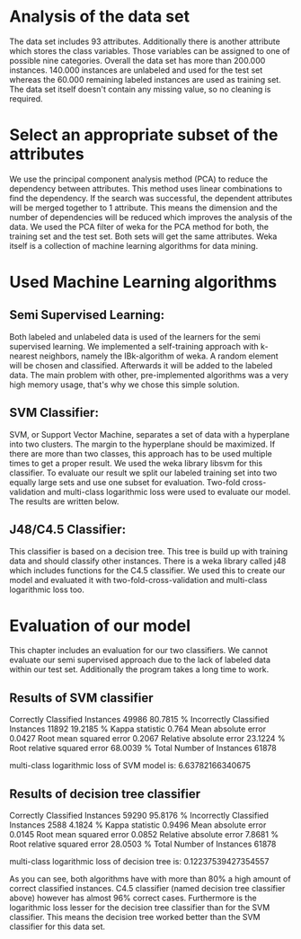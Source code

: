 # Analysis of the data set

The data set includes 93 attributes. Additionally there is another attribute which stores the class variables. Those variables can be assigned to one of possible nine categories. Overall the data set has more than 200.000 instances. 140.000 instances are unlabeled and used for the test set whereas the 60.000 remaining labeled instances are used as training set. The data set itself doesn't contain any missing value, so no cleaning is required.


# Select an appropriate subset of the attributes

We use the principal component analysis method (PCA) to reduce the dependency between attributes. This method uses linear combinations to find the dependency. If the search was successful, the dependent attributes will be merged together to 1 attribute. This means the dimension and the number of dependencies will be reduced which improves the analysis of the data.
We used the PCA filter of weka for the PCA method for both, the training set and the test set. Both sets will get the same attributes. Weka itself is a collection of machine learning algorithms for data mining.

# Used Machine Learning algorithms

## Semi Supervised Learning:

Both labeled and unlabeled data is used of the learners for the semi supervised learning.
We implemented a self-training approach with k-nearest neighbors, namely the IBk-algorithm of weka. A random element will be chosen and classified. Afterwards it will be added to the labeled data.
The main problem with other, pre-implemented algorithms was a very high memory usage, that's why we chose this simple solution.

## SVM Classifier:

SVM, or Support Vector Machine, separates a set of data with a hyperplane into two clusters. The margin to the hyperplane should be maximized. If there are more than two classes, this approach has to be used multiple times to get a proper result.
We used the weka library libsvm for this classifier. To evaluate our result we split our labeled training set into two equally large sets and use one subset for evaluation. Two-fold cross-validation and multi-class logarithmic loss were used to evaluate our model. The results are written below.


## J48/C4.5 Classifier:

This classifier is based on a decision tree. This tree is build up with training data and should classify other instances. There is a weka library called j48 which includes functions for the C4.5 classifier. We used this to create our model and evaluated it with two-fold-cross-validation and multi-class logarithmic loss too.


# Evaluation of our model

This chapter includes an evaluation for our two classifiers. We cannot evaluate our semi supervised approach due to the lack of labeled data within our test set. Additionally the program takes a long time to work. 


## Results of SVM classifier


Correctly Classified Instances       	49986               80.7815 %
Incorrectly Classified Instances     	11892               19.2185 %
Kappa statistic                          		0.764
Mean absolute error                     	0.0427
Root mean squared error                 	0.2067
Relative absolute error                 	23.1224 %
Root relative squared error            	68.0039 %
Total Number of Instances            	61878     

multi-class logarithmic loss of SVM model is: 6.63782166340675

## Results of decision tree classifier


Correctly Classified Instances       	59290              95.8176 %
Incorrectly Classified Instances      	2588                4.1824 %
Kappa statistic                          		0.9496
Mean absolute error                      	0.0145
Root mean squared error                  	0.0852
Relative absolute error                  	7.8681 %
Root relative squared error             	28.0503 %
Total Number of Instances            	61878     

multi-class logarithmic loss of decision tree is: 0.12237539427354557

As you can see, both algorithms have with more than 80% a high amount of correct classified instances. C4.5 classifier (named decision tree classifier above) however has almost 96% correct cases. Furthermore is the logarithmic loss lesser for the decision tree classifier than for the SVM classifier.
This means the decision tree worked better than the SVM classifier for this data set.
